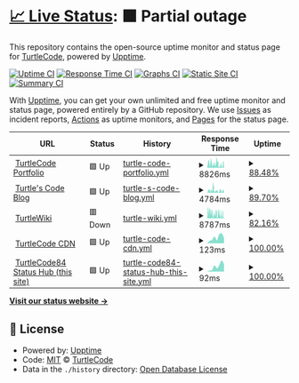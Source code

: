 # [📈 Live Status](https://turtlecode84.github.io/status): <!--live status--> **🟧 Partial outage**

This repository contains the open-source uptime monitor and status page for [TurtleCode](https://turtlecode84.github.io/status), powered by [Upptime](https://github.com/upptime/upptime).

[![Uptime CI](https://github.com/turtlecode84/status/workflows/Uptime%20CI/badge.svg)](https://github.com/turtlecode84/status/actions?query=workflow%3A%22Uptime+CI%22)
[![Response Time CI](https://github.com/turtlecode84/status/workflows/Response%20Time%20CI/badge.svg)](https://github.com/turtlecode84/status/actions?query=workflow%3A%22Response+Time+CI%22)
[![Graphs CI](https://github.com/turtlecode84/status/workflows/Graphs%20CI/badge.svg)](https://github.com/turtlecode84/status/actions?query=workflow%3A%22Graphs+CI%22)
[![Static Site CI](https://github.com/turtlecode84/status/workflows/Static%20Site%20CI/badge.svg)](https://github.com/turtlecode84/status/actions?query=workflow%3A%22Static+Site+CI%22)
[![Summary CI](https://github.com/turtlecode84/status/workflows/Summary%20CI/badge.svg)](https://github.com/turtlecode84/status/actions?query=workflow%3A%22Summary+CI%22)

With [Upptime](https://upptime.js.org), you can get your own unlimited and free uptime monitor and status page, powered entirely by a GitHub repository. We use [Issues](https://github.com/turtlecode84/status/issues) as incident reports, [Actions](https://github.com/turtlecode84/status/actions) as uptime monitors, and [Pages](https://turtlecode84.github.io/status) for the status page.

<!--start: status pages-->
<!-- This summary is generated by Upptime (https://github.com/upptime/upptime) -->
<!-- Do not edit this manually, your changes will be overwritten -->
<!-- prettier-ignore -->
| URL | Status | History | Response Time | Uptime |
| --- | ------ | ------- | ------------- | ------ |
| <img alt="" src="https://favicons.githubusercontent.com/portfolio.turtlecode84.repl.co" height="13"> [TurtleCode Portfolio](https://portfolio.turtlecode84.repl.co) | 🟩 Up | [turtle-code-portfolio.yml](https://github.com/TurtleCode84/status/commits/HEAD/history/turtle-code-portfolio.yml) | <details><summary><img alt="Response time graph" src="./graphs/turtle-code-portfolio/response-time-week.png" height="20"> 8826ms</summary><br><a href="https://turtlecode84.github.io/status/history/turtle-code-portfolio"><img alt="Response time 8393" src="https://img.shields.io/endpoint?url=https%3A%2F%2Fraw.githubusercontent.com%2FTurtleCode84%2Fstatus%2FHEAD%2Fapi%2Fturtle-code-portfolio%2Fresponse-time.json"></a><br><a href="https://turtlecode84.github.io/status/history/turtle-code-portfolio"><img alt="24-hour response time 1892" src="https://img.shields.io/endpoint?url=https%3A%2F%2Fraw.githubusercontent.com%2FTurtleCode84%2Fstatus%2FHEAD%2Fapi%2Fturtle-code-portfolio%2Fresponse-time-day.json"></a><br><a href="https://turtlecode84.github.io/status/history/turtle-code-portfolio"><img alt="7-day response time 8826" src="https://img.shields.io/endpoint?url=https%3A%2F%2Fraw.githubusercontent.com%2FTurtleCode84%2Fstatus%2FHEAD%2Fapi%2Fturtle-code-portfolio%2Fresponse-time-week.json"></a><br><a href="https://turtlecode84.github.io/status/history/turtle-code-portfolio"><img alt="30-day response time 8393" src="https://img.shields.io/endpoint?url=https%3A%2F%2Fraw.githubusercontent.com%2FTurtleCode84%2Fstatus%2FHEAD%2Fapi%2Fturtle-code-portfolio%2Fresponse-time-month.json"></a><br><a href="https://turtlecode84.github.io/status/history/turtle-code-portfolio"><img alt="1-year response time 8393" src="https://img.shields.io/endpoint?url=https%3A%2F%2Fraw.githubusercontent.com%2FTurtleCode84%2Fstatus%2FHEAD%2Fapi%2Fturtle-code-portfolio%2Fresponse-time-year.json"></a></details> | <details><summary><a href="https://turtlecode84.github.io/status/history/turtle-code-portfolio">88.48%</a></summary><a href="https://turtlecode84.github.io/status/history/turtle-code-portfolio"><img alt="All-time uptime 81.68%" src="https://img.shields.io/endpoint?url=https%3A%2F%2Fraw.githubusercontent.com%2FTurtleCode84%2Fstatus%2FHEAD%2Fapi%2Fturtle-code-portfolio%2Fuptime.json"></a><br><a href="https://turtlecode84.github.io/status/history/turtle-code-portfolio"><img alt="24-hour uptime 95.12%" src="https://img.shields.io/endpoint?url=https%3A%2F%2Fraw.githubusercontent.com%2FTurtleCode84%2Fstatus%2FHEAD%2Fapi%2Fturtle-code-portfolio%2Fuptime-day.json"></a><br><a href="https://turtlecode84.github.io/status/history/turtle-code-portfolio"><img alt="7-day uptime 88.48%" src="https://img.shields.io/endpoint?url=https%3A%2F%2Fraw.githubusercontent.com%2FTurtleCode84%2Fstatus%2FHEAD%2Fapi%2Fturtle-code-portfolio%2Fuptime-week.json"></a><br><a href="https://turtlecode84.github.io/status/history/turtle-code-portfolio"><img alt="30-day uptime 81.68%" src="https://img.shields.io/endpoint?url=https%3A%2F%2Fraw.githubusercontent.com%2FTurtleCode84%2Fstatus%2FHEAD%2Fapi%2Fturtle-code-portfolio%2Fuptime-month.json"></a><br><a href="https://turtlecode84.github.io/status/history/turtle-code-portfolio"><img alt="1-year uptime 81.68%" src="https://img.shields.io/endpoint?url=https%3A%2F%2Fraw.githubusercontent.com%2FTurtleCode84%2Fstatus%2FHEAD%2Fapi%2Fturtle-code-portfolio%2Fuptime-year.json"></a></details>
| <img alt="" src="https://favicons.githubusercontent.com/blog.turtlecode84.repl.co" height="13"> [Turtle's Code Blog](https://blog.turtlecode84.repl.co) | 🟩 Up | [turtle-s-code-blog.yml](https://github.com/TurtleCode84/status/commits/HEAD/history/turtle-s-code-blog.yml) | <details><summary><img alt="Response time graph" src="./graphs/turtle-s-code-blog/response-time-week.png" height="20"> 4784ms</summary><br><a href="https://turtlecode84.github.io/status/history/turtle-s-code-blog"><img alt="Response time 5271" src="https://img.shields.io/endpoint?url=https%3A%2F%2Fraw.githubusercontent.com%2FTurtleCode84%2Fstatus%2FHEAD%2Fapi%2Fturtle-s-code-blog%2Fresponse-time.json"></a><br><a href="https://turtlecode84.github.io/status/history/turtle-s-code-blog"><img alt="24-hour response time 3816" src="https://img.shields.io/endpoint?url=https%3A%2F%2Fraw.githubusercontent.com%2FTurtleCode84%2Fstatus%2FHEAD%2Fapi%2Fturtle-s-code-blog%2Fresponse-time-day.json"></a><br><a href="https://turtlecode84.github.io/status/history/turtle-s-code-blog"><img alt="7-day response time 4784" src="https://img.shields.io/endpoint?url=https%3A%2F%2Fraw.githubusercontent.com%2FTurtleCode84%2Fstatus%2FHEAD%2Fapi%2Fturtle-s-code-blog%2Fresponse-time-week.json"></a><br><a href="https://turtlecode84.github.io/status/history/turtle-s-code-blog"><img alt="30-day response time 5271" src="https://img.shields.io/endpoint?url=https%3A%2F%2Fraw.githubusercontent.com%2FTurtleCode84%2Fstatus%2FHEAD%2Fapi%2Fturtle-s-code-blog%2Fresponse-time-month.json"></a><br><a href="https://turtlecode84.github.io/status/history/turtle-s-code-blog"><img alt="1-year response time 5271" src="https://img.shields.io/endpoint?url=https%3A%2F%2Fraw.githubusercontent.com%2FTurtleCode84%2Fstatus%2FHEAD%2Fapi%2Fturtle-s-code-blog%2Fresponse-time-year.json"></a></details> | <details><summary><a href="https://turtlecode84.github.io/status/history/turtle-s-code-blog">89.70%</a></summary><a href="https://turtlecode84.github.io/status/history/turtle-s-code-blog"><img alt="All-time uptime 91.81%" src="https://img.shields.io/endpoint?url=https%3A%2F%2Fraw.githubusercontent.com%2FTurtleCode84%2Fstatus%2FHEAD%2Fapi%2Fturtle-s-code-blog%2Fuptime.json"></a><br><a href="https://turtlecode84.github.io/status/history/turtle-s-code-blog"><img alt="24-hour uptime 97.54%" src="https://img.shields.io/endpoint?url=https%3A%2F%2Fraw.githubusercontent.com%2FTurtleCode84%2Fstatus%2FHEAD%2Fapi%2Fturtle-s-code-blog%2Fuptime-day.json"></a><br><a href="https://turtlecode84.github.io/status/history/turtle-s-code-blog"><img alt="7-day uptime 89.70%" src="https://img.shields.io/endpoint?url=https%3A%2F%2Fraw.githubusercontent.com%2FTurtleCode84%2Fstatus%2FHEAD%2Fapi%2Fturtle-s-code-blog%2Fuptime-week.json"></a><br><a href="https://turtlecode84.github.io/status/history/turtle-s-code-blog"><img alt="30-day uptime 91.81%" src="https://img.shields.io/endpoint?url=https%3A%2F%2Fraw.githubusercontent.com%2FTurtleCode84%2Fstatus%2FHEAD%2Fapi%2Fturtle-s-code-blog%2Fuptime-month.json"></a><br><a href="https://turtlecode84.github.io/status/history/turtle-s-code-blog"><img alt="1-year uptime 91.81%" src="https://img.shields.io/endpoint?url=https%3A%2F%2Fraw.githubusercontent.com%2FTurtleCode84%2Fstatus%2FHEAD%2Fapi%2Fturtle-s-code-blog%2Fuptime-year.json"></a></details>
| <img alt="" src="https://favicons.githubusercontent.com/turtlewiki.turtlecode84.repl.co" height="13"> [TurtleWiki](https://turtlewiki.turtlecode84.repl.co/wiki) | 🟥 Down | [turtle-wiki.yml](https://github.com/TurtleCode84/status/commits/HEAD/history/turtle-wiki.yml) | <details><summary><img alt="Response time graph" src="./graphs/turtle-wiki/response-time-week.png" height="20"> 8787ms</summary><br><a href="https://turtlecode84.github.io/status/history/turtle-wiki"><img alt="Response time 9406" src="https://img.shields.io/endpoint?url=https%3A%2F%2Fraw.githubusercontent.com%2FTurtleCode84%2Fstatus%2FHEAD%2Fapi%2Fturtle-wiki%2Fresponse-time.json"></a><br><a href="https://turtlecode84.github.io/status/history/turtle-wiki"><img alt="24-hour response time 661" src="https://img.shields.io/endpoint?url=https%3A%2F%2Fraw.githubusercontent.com%2FTurtleCode84%2Fstatus%2FHEAD%2Fapi%2Fturtle-wiki%2Fresponse-time-day.json"></a><br><a href="https://turtlecode84.github.io/status/history/turtle-wiki"><img alt="7-day response time 8787" src="https://img.shields.io/endpoint?url=https%3A%2F%2Fraw.githubusercontent.com%2FTurtleCode84%2Fstatus%2FHEAD%2Fapi%2Fturtle-wiki%2Fresponse-time-week.json"></a><br><a href="https://turtlecode84.github.io/status/history/turtle-wiki"><img alt="30-day response time 9406" src="https://img.shields.io/endpoint?url=https%3A%2F%2Fraw.githubusercontent.com%2FTurtleCode84%2Fstatus%2FHEAD%2Fapi%2Fturtle-wiki%2Fresponse-time-month.json"></a><br><a href="https://turtlecode84.github.io/status/history/turtle-wiki"><img alt="1-year response time 9406" src="https://img.shields.io/endpoint?url=https%3A%2F%2Fraw.githubusercontent.com%2FTurtleCode84%2Fstatus%2FHEAD%2Fapi%2Fturtle-wiki%2Fresponse-time-year.json"></a></details> | <details><summary><a href="https://turtlecode84.github.io/status/history/turtle-wiki">82.16%</a></summary><a href="https://turtlecode84.github.io/status/history/turtle-wiki"><img alt="All-time uptime 90.13%" src="https://img.shields.io/endpoint?url=https%3A%2F%2Fraw.githubusercontent.com%2FTurtleCode84%2Fstatus%2FHEAD%2Fapi%2Fturtle-wiki%2Fuptime.json"></a><br><a href="https://turtlecode84.github.io/status/history/turtle-wiki"><img alt="24-hour uptime 62.09%" src="https://img.shields.io/endpoint?url=https%3A%2F%2Fraw.githubusercontent.com%2FTurtleCode84%2Fstatus%2FHEAD%2Fapi%2Fturtle-wiki%2Fuptime-day.json"></a><br><a href="https://turtlecode84.github.io/status/history/turtle-wiki"><img alt="7-day uptime 82.16%" src="https://img.shields.io/endpoint?url=https%3A%2F%2Fraw.githubusercontent.com%2FTurtleCode84%2Fstatus%2FHEAD%2Fapi%2Fturtle-wiki%2Fuptime-week.json"></a><br><a href="https://turtlecode84.github.io/status/history/turtle-wiki"><img alt="30-day uptime 90.13%" src="https://img.shields.io/endpoint?url=https%3A%2F%2Fraw.githubusercontent.com%2FTurtleCode84%2Fstatus%2FHEAD%2Fapi%2Fturtle-wiki%2Fuptime-month.json"></a><br><a href="https://turtlecode84.github.io/status/history/turtle-wiki"><img alt="1-year uptime 90.13%" src="https://img.shields.io/endpoint?url=https%3A%2F%2Fraw.githubusercontent.com%2FTurtleCode84%2Fstatus%2FHEAD%2Fapi%2Fturtle-wiki%2Fuptime-year.json"></a></details>
| <img alt="" src="https://favicons.githubusercontent.com/turtlecode84.github.io" height="13"> [TurtleCode CDN](https://turtlecode84.github.io/cdn) | 🟩 Up | [turtle-code-cdn.yml](https://github.com/TurtleCode84/status/commits/HEAD/history/turtle-code-cdn.yml) | <details><summary><img alt="Response time graph" src="./graphs/turtle-code-cdn/response-time-week.png" height="20"> 123ms</summary><br><a href="https://turtlecode84.github.io/status/history/turtle-code-cdn"><img alt="Response time 129" src="https://img.shields.io/endpoint?url=https%3A%2F%2Fraw.githubusercontent.com%2FTurtleCode84%2Fstatus%2FHEAD%2Fapi%2Fturtle-code-cdn%2Fresponse-time.json"></a><br><a href="https://turtlecode84.github.io/status/history/turtle-code-cdn"><img alt="24-hour response time 113" src="https://img.shields.io/endpoint?url=https%3A%2F%2Fraw.githubusercontent.com%2FTurtleCode84%2Fstatus%2FHEAD%2Fapi%2Fturtle-code-cdn%2Fresponse-time-day.json"></a><br><a href="https://turtlecode84.github.io/status/history/turtle-code-cdn"><img alt="7-day response time 123" src="https://img.shields.io/endpoint?url=https%3A%2F%2Fraw.githubusercontent.com%2FTurtleCode84%2Fstatus%2FHEAD%2Fapi%2Fturtle-code-cdn%2Fresponse-time-week.json"></a><br><a href="https://turtlecode84.github.io/status/history/turtle-code-cdn"><img alt="30-day response time 129" src="https://img.shields.io/endpoint?url=https%3A%2F%2Fraw.githubusercontent.com%2FTurtleCode84%2Fstatus%2FHEAD%2Fapi%2Fturtle-code-cdn%2Fresponse-time-month.json"></a><br><a href="https://turtlecode84.github.io/status/history/turtle-code-cdn"><img alt="1-year response time 129" src="https://img.shields.io/endpoint?url=https%3A%2F%2Fraw.githubusercontent.com%2FTurtleCode84%2Fstatus%2FHEAD%2Fapi%2Fturtle-code-cdn%2Fresponse-time-year.json"></a></details> | <details><summary><a href="https://turtlecode84.github.io/status/history/turtle-code-cdn">100.00%</a></summary><a href="https://turtlecode84.github.io/status/history/turtle-code-cdn"><img alt="All-time uptime 100.00%" src="https://img.shields.io/endpoint?url=https%3A%2F%2Fraw.githubusercontent.com%2FTurtleCode84%2Fstatus%2FHEAD%2Fapi%2Fturtle-code-cdn%2Fuptime.json"></a><br><a href="https://turtlecode84.github.io/status/history/turtle-code-cdn"><img alt="24-hour uptime 100.00%" src="https://img.shields.io/endpoint?url=https%3A%2F%2Fraw.githubusercontent.com%2FTurtleCode84%2Fstatus%2FHEAD%2Fapi%2Fturtle-code-cdn%2Fuptime-day.json"></a><br><a href="https://turtlecode84.github.io/status/history/turtle-code-cdn"><img alt="7-day uptime 100.00%" src="https://img.shields.io/endpoint?url=https%3A%2F%2Fraw.githubusercontent.com%2FTurtleCode84%2Fstatus%2FHEAD%2Fapi%2Fturtle-code-cdn%2Fuptime-week.json"></a><br><a href="https://turtlecode84.github.io/status/history/turtle-code-cdn"><img alt="30-day uptime 100.00%" src="https://img.shields.io/endpoint?url=https%3A%2F%2Fraw.githubusercontent.com%2FTurtleCode84%2Fstatus%2FHEAD%2Fapi%2Fturtle-code-cdn%2Fuptime-month.json"></a><br><a href="https://turtlecode84.github.io/status/history/turtle-code-cdn"><img alt="1-year uptime 100.00%" src="https://img.shields.io/endpoint?url=https%3A%2F%2Fraw.githubusercontent.com%2FTurtleCode84%2Fstatus%2FHEAD%2Fapi%2Fturtle-code-cdn%2Fuptime-year.json"></a></details>
| <img alt="" src="https://favicons.githubusercontent.com/turtlecode84.github.io" height="13"> [TurtleCode84 Status Hub (this site)](https://turtlecode84.github.io/status) | 🟩 Up | [turtle-code84-status-hub-this-site.yml](https://github.com/TurtleCode84/status/commits/HEAD/history/turtle-code84-status-hub-this-site.yml) | <details><summary><img alt="Response time graph" src="./graphs/turtle-code84-status-hub-this-site/response-time-week.png" height="20"> 92ms</summary><br><a href="https://turtlecode84.github.io/status/history/turtle-code84-status-hub-this-site"><img alt="Response time 99" src="https://img.shields.io/endpoint?url=https%3A%2F%2Fraw.githubusercontent.com%2FTurtleCode84%2Fstatus%2FHEAD%2Fapi%2Fturtle-code84-status-hub-this-site%2Fresponse-time.json"></a><br><a href="https://turtlecode84.github.io/status/history/turtle-code84-status-hub-this-site"><img alt="24-hour response time 129" src="https://img.shields.io/endpoint?url=https%3A%2F%2Fraw.githubusercontent.com%2FTurtleCode84%2Fstatus%2FHEAD%2Fapi%2Fturtle-code84-status-hub-this-site%2Fresponse-time-day.json"></a><br><a href="https://turtlecode84.github.io/status/history/turtle-code84-status-hub-this-site"><img alt="7-day response time 92" src="https://img.shields.io/endpoint?url=https%3A%2F%2Fraw.githubusercontent.com%2FTurtleCode84%2Fstatus%2FHEAD%2Fapi%2Fturtle-code84-status-hub-this-site%2Fresponse-time-week.json"></a><br><a href="https://turtlecode84.github.io/status/history/turtle-code84-status-hub-this-site"><img alt="30-day response time 100" src="https://img.shields.io/endpoint?url=https%3A%2F%2Fraw.githubusercontent.com%2FTurtleCode84%2Fstatus%2FHEAD%2Fapi%2Fturtle-code84-status-hub-this-site%2Fresponse-time-month.json"></a><br><a href="https://turtlecode84.github.io/status/history/turtle-code84-status-hub-this-site"><img alt="1-year response time 99" src="https://img.shields.io/endpoint?url=https%3A%2F%2Fraw.githubusercontent.com%2FTurtleCode84%2Fstatus%2FHEAD%2Fapi%2Fturtle-code84-status-hub-this-site%2Fresponse-time-year.json"></a></details> | <details><summary><a href="https://turtlecode84.github.io/status/history/turtle-code84-status-hub-this-site">100.00%</a></summary><a href="https://turtlecode84.github.io/status/history/turtle-code84-status-hub-this-site"><img alt="All-time uptime 100.00%" src="https://img.shields.io/endpoint?url=https%3A%2F%2Fraw.githubusercontent.com%2FTurtleCode84%2Fstatus%2FHEAD%2Fapi%2Fturtle-code84-status-hub-this-site%2Fuptime.json"></a><br><a href="https://turtlecode84.github.io/status/history/turtle-code84-status-hub-this-site"><img alt="24-hour uptime 100.00%" src="https://img.shields.io/endpoint?url=https%3A%2F%2Fraw.githubusercontent.com%2FTurtleCode84%2Fstatus%2FHEAD%2Fapi%2Fturtle-code84-status-hub-this-site%2Fuptime-day.json"></a><br><a href="https://turtlecode84.github.io/status/history/turtle-code84-status-hub-this-site"><img alt="7-day uptime 100.00%" src="https://img.shields.io/endpoint?url=https%3A%2F%2Fraw.githubusercontent.com%2FTurtleCode84%2Fstatus%2FHEAD%2Fapi%2Fturtle-code84-status-hub-this-site%2Fuptime-week.json"></a><br><a href="https://turtlecode84.github.io/status/history/turtle-code84-status-hub-this-site"><img alt="30-day uptime 100.00%" src="https://img.shields.io/endpoint?url=https%3A%2F%2Fraw.githubusercontent.com%2FTurtleCode84%2Fstatus%2FHEAD%2Fapi%2Fturtle-code84-status-hub-this-site%2Fuptime-month.json"></a><br><a href="https://turtlecode84.github.io/status/history/turtle-code84-status-hub-this-site"><img alt="1-year uptime 100.00%" src="https://img.shields.io/endpoint?url=https%3A%2F%2Fraw.githubusercontent.com%2FTurtleCode84%2Fstatus%2FHEAD%2Fapi%2Fturtle-code84-status-hub-this-site%2Fuptime-year.json"></a></details>

<!--end: status pages-->

[**Visit our status website →**](https://turtlecode84.github.io/status)

## 📄 License

- Powered by: [Upptime](https://github.com/upptime/upptime)
- Code: [MIT](./LICENSE) © [TurtleCode](https://turtlecode84.github.io/status)
- Data in the `./history` directory: [Open Database License](https://opendatacommons.org/licenses/odbl/1-0/)
